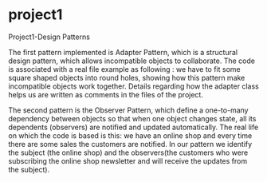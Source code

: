 # project1
Project1-Design Patterns

The first pattern implemented is Adapter Pattern, which is a structural design pattern, which allows incompatible objects to collaborate. 
The code is associated with a real file example as following : we have to fit some square shaped objects into round holes, showing how this pattern 
make incompatible objects work together. Details regarding how the adapter class helps us are written as comments in the files of the project.

The second pattern is the Observer Pattern, which define a one-to-many dependency between objects so that when one object changes state,
all its dependents (observers) are notified and updated automatically.
The real life on which the code is based is this: we have an online shop and every time there are some sales the customers are notified. 
In our pattern we identify the subject (the online shop) and the observers(the customers who were subscribing the online shop newsletter and will receive
the updates from the subject).

